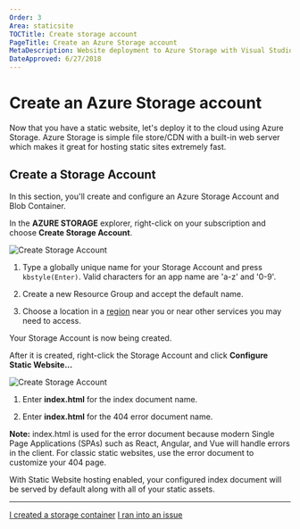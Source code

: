 ```yaml
---
Order: 3
Area: staticsite
TOCTitle: Create storage account
PageTitle: Create an Azure Storage account
MetaDescription: Website deployment to Azure Storage with Visual Studio Code
DateApproved: 6/27/2018
---
```

# Create an Azure Storage account

Now that you have a static website, let's deploy it to the cloud using Azure Storage. Azure Storage is simple file store/CDN with a built-in web server which makes it great for hosting static sites extremely fast.

## Create a Storage Account

In this section, you'll create and configure an Azure Storage Account and Blob Container.

In the **AZURE STORAGE** explorer, right-click on your subscription and choose **Create Storage Account**.

![Create Storage Account](images/static-website/create-storage-account.png)

1. Type a globally unique name for your Storage Account and press `kbstyle(Enter)`. Valid characters for an app name are 'a-z' and '0-9'.

2. Create a new Resource Group and accept the default name.

3. Choose a location in a [region](https://azure.microsoft.com/en-us/regions/) near you or near other services you may need to access.

Your Storage Account is now being created.

After it is created, right-click the Storage Account and click **Configure Static Website...**

![Create Storage Account](images/static-website/configure-static-website.png)

1. Enter **index.html** for the index document name.

2. Enter **index.html** for the 404 error document name.

  **Note:** index.html is used for the error document because modern Single Page Applications (SPAs) such as React, Angular, and Vue will handle errors in the client. For classic static websites, use the error document to customize your 404 page.


With Static Website hosting enabled, your configured index document will be served by default along with all of your static assets.

----

<a class="tutorial-next-btn" href="/tutorials/static-website/deploy-website">I created a storage container</a>
<a class="tutorial-feedback-btn" onclick="reportIssue('node-deployment-staticwebsite', 'create-storage')" href="javascript:void(0)">I ran into an issue</a>
